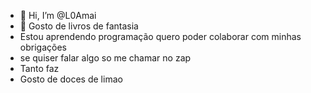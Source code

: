 - 👋 Hi, I’m @L0Amai
- 🙂 Gosto de livros de fantasia 
- Estou aprendendo programação 
  quero poder colaborar com minhas obrigações 
- se quiser falar algo so me chamar no zap
- Tanto faz
- Gosto de doces de limao 

<!---
L0Amai/L0Amai is a ✨ special ✨ repository because its `README.md` (this file) appears on your GitHub profile.
You can click the Preview link to take a look at your changes.
--->
